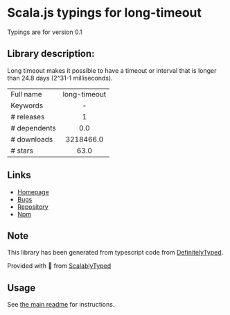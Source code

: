 
# Scala.js typings for long-timeout

Typings are for version 0.1

## Library description:
Long timeout makes it possible to have a timeout or interval that is longer than 24.8 days (2^31-1 milliseconds).

|                    |                 |
| ------------------ | :-------------: |
| Full name          | long-timeout |
| Keywords           | - |
| # releases         | 1 |
| # dependents       | 0.0 |
| # downloads        | 3218466.0 |
| # stars            | 63.0 |

## Links
- [Homepage](https://github.com/tellnes/long-timeout)
- [Bugs](https://github.com/tellnes/long-timeout/issues)
- [Repository](https://github.com/tellnes/long-timeout)
- [Npm](https://www.npmjs.com/package/long-timeout)
    


## Note
This library has been generated from typescript code from [DefinitelyTyped](https://definitelytyped.org).

Provided with :purple_heart: from [ScalablyTyped](https://github.com/oyvindberg/ScalablyTyped)

## Usage
See [the main readme](../../readme.md) for instructions.


